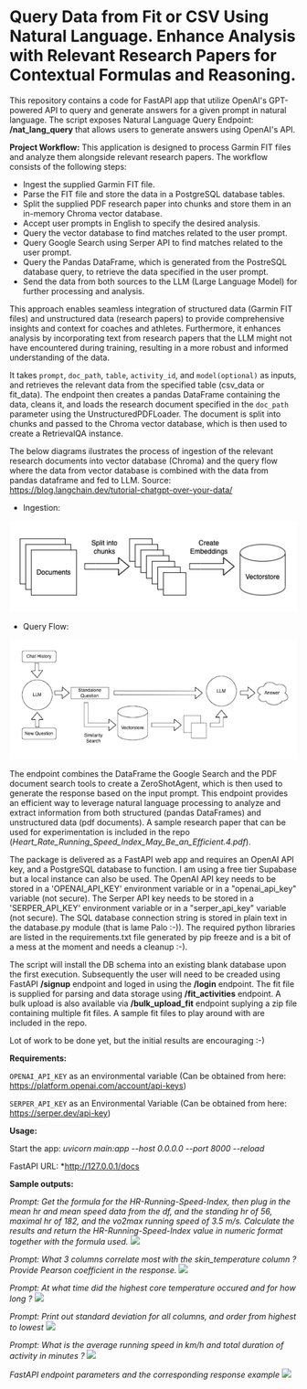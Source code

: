 # Query Data from Fit or CSV Using Natural Language. Enhance Analysis with Relevant Research Papers for Contextual Formulas and Reasoning.
This repository contains a code for FastAPI app that utilize OpenAI's GPT-powered API to query and generate answers for a given prompt in natural language. The script exposes Natural Language Query Endpoint: **/nat_lang_query** that allows users to generate answers using OpenAI's API. 

**Project Workflow:** This application is designed to process Garmin FIT files and analyze them alongside relevant research papers. The workflow consists of the following steps:

* Ingest the supplied Garmin FIT file.
* Parse the FIT file and store the data in a PostgreSQL database tables.
* Split the supplied PDF research paper into chunks and store them in an in-memory Chroma vector database.
* Accept user prompts in English to specify the desired analysis.
* Query the vector database to find matches related to the user prompt.
* Query Google Search using Serper API to find matches related to the user prompt.
* Query the Pandas DataFrame, which is generated from the PostreSQL database query, to retrieve the data specified in the user prompt.
* Send the data from both sources to the LLM (Large Language Model) for further processing and analysis.

This approach enables seamless integration of structured data (Garmin FIT files) and unstructured data (research papers) to provide comprehensive insights and context for coaches and athletes. Furthermore, it enhances analysis by incorporating text from research papers that the LLM might not have encountered during training, resulting in a more robust and informed understanding of the data.

It takes ```prompt```, ```doc_path```, ```table```, ```activity_id```, and ```model(optional)``` as inputs, and retrieves the relevant data from the specified table (csv_data or fit_data). The endpoint then creates a pandas DataFrame containing the data, cleans it, and loads the research document specified in the  ```doc_path``` parameter using the UnstructuredPDFLoader. The document is split into chunks and passed to the Chroma vector database, which is then used to create a RetrievalQA instance. 

The below diagrams ilustrates the process of ingestion of the relevant research documents into vector database (Chroma) and the query flow where the data from vector database is combined with the data from pandas dataframe and fed to LLM. Source: https://blog.langchain.dev/tutorial-chatgpt-over-your-data/
* Ingestion:

![](images/ingest.png)

* Query Flow:

![](images/query.png)

The endpoint combines the DataFrame the Google Search and the PDF document search tools to create a ZeroShotAgent, which is then used to generate the response based on the input prompt. This endpoint provides an efficient way to leverage natural language processing to analyze and extract information from both structured (pandas DataFrames) and unstructured data (pdf documents). A sample research paper that can be used for experimentation is included in the repo (*Heart_Rate_Running_Speed_Index_May_Be_an_Efficient.4.pdf*).

The package is delivered as a FastAPI web app and requires an OpenAI API key, and a PostgreSQL database to function. I am using a free tier Supabase but a local instance can also be used. The OpenAI API key needs to be stored in a 'OPENAI_API_KEY' environment variable or in a "openai_api_key" variable (not secure). The Serper API key needs to be stored in a 'SERPER_API_KEY' environment variable or in a "serper_api_key" variable (not secure). The SQL database connection string is stored in plain text in the database.py module (that is lame Palo :-)).
The required python libraries are listed in the requirements.txt file generated by pip freeze and is a bit of a mess at the moment and needs a cleanup :-).

The script will install the DB schema into an existing blank database upon the first execution. Subsequently the user will need to be creaded using FastAPI **/signup** endpoint and loged in using the **/login** endpoint. The fit file is supplied for parsing and data storage using **/fit_activities** endpoint. A bulk upload is also available via **/bulk_upload_fit** endpoint suplying a zip file containing multiple fit files. A sample fit files to play around with are included in the repo.


Lot of work to be done yet, but the initial results are encouraging :-)

**Requirements:**

```OPENAI_API_KEY``` as an environmental variable (Can be obtained from here: https://platform.openai.com/account/api-keys)

```SERPER_API_KEY``` as an Environmental Variable (Can be obtained from here: https://serper.dev/api-key)

**Usage:**

Start the app: *uvicorn main:app --host 0.0.0.0 --port 8000 --reload*

FastAPI URL: *http://127.0.0.1/docs

**Sample outputs:**

*Prompt: Get the formula for the HR-Running-Speed-Index, then plug in the mean hr and mean speed data from the df, and the standing hr of 56, maximal hr of 182, and the vo2max running speed of 3.5 m/s. Calculate the results and return the HR-Running-Speed-Index value in numeric format together with the formula used.*
![](images/output_6.png)

*Prompt: What 3 columns correlate most with the skin_temperature column ? Provide Pearson coefficient in the response.*
![](images/output_1.png)

*Prompt: At what time did the highest core temperature occured and for how long ?*
![](images/output_2.png)

*Prompt: Print out standard deviation for all columns, and order from highest to lowest*
![](images/output_3.png)

*Prompt: What is the average running speed in km/h and total duration of activity in minutes ?*
![](images/output_4.png)

*FastAPI endpoint parameters and the corresponding response example*
![](images/output_5.png)
